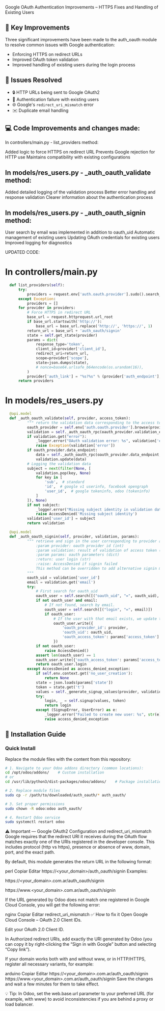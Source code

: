 Google OAuth Authentication Improvements – HTTPS Fixes and Handling of Existing Users

## 🚀 Key Improvements
Three significant improvements have been made to the auth_oauth module to resolve common issues with Google authentication:

* Enforcing HTTPS on redirect URLs
* Improved OAuth token validation
* Improved handling of existing users during the login process

## 🔧 Issues Resolved

* 🔒 HTTP URLs being sent to Google OAuth2
* 👤 Authentication failure with existing users
* 🌐 Google's `redirect_uri_mismatch` error
* ✉️ Duplicate email handling
  
## 💻 Code Improvements and changes made:

In controllers/main.py - list_providers method:

Added logic to force HTTPS on redirect URL
Prevents Google rejection for HTTP use
Maintains compatibility with existing configurations

## In models/res_users.py - _auth_oauth_validate method:

Added detailed logging of the validation process
Better error handling and response validation
Clearer information about the authentication process

## In models/res_users.py - _auth_oauth_signin method:

User search by email was implemented in addition to oauth_uid
Automatic management of existing users
Updating OAuth credentials for existing users
Improved logging for diagnostics

UPDATED CODE:

# In controllers/main.py

```python
  def list_providers(self):
      try:
          providers = request.env['auth.oauth.provider'].sudo().search_read([('enabled', '=', True)])
      except Exception:
          providers = []
      for provider in providers:
          # Force HTTPS in redirect URL
          base_url = request.httprequest.url_root
          if base_url.startswith('http://'):
              base_url = base_url.replace('http://', 'https://', 1)
          return_url = base_url + 'auth_oauth/signin'
          state = self.get_state(provider)
          params = dict(
              response_type='token',
              client_id=provider['client_id'],
              redirect_uri=return_url,
              scope=provider['scope'],
              state=json.dumps(state),
              # nonce=base64.urlsafe_b64encode(os.urandom(16)),
          )
          provider['auth_link'] = "%s?%s" % (provider['auth_endpoint'], werkzeug.urls.url_encode(params))
      return providers
```

# In models/res_users.py

```python
  @api.model
  def _auth_oauth_validate(self, provider, access_token):
          """ return the validation data corresponding to the access token """
          oauth_provider = self.env['auth.oauth.provider'].browse(provider)
          validation = self._auth_oauth_rpc(oauth_provider.validation_endpoint, access_token)
          if validation.get("error"):
              _logger.error("OAuth validation error: %s", validation['error'])
              raise Exception(validation['error'])
          if oauth_provider.data_endpoint:
              data = self._auth_oauth_rpc(oauth_provider.data_endpoint, access_token)
              validation.update(data)
          # Logging the validation data
          subject = next(filter(None, [
              validation.pop(key, None)
              for key in [
                  'sub',  # standard
                  'id',  # google v1 userinfo, facebook opengraph
                  'user_id',  # google tokeninfo, odoo (tokeninfo)
              ]
          ]), None) 
          if not subject:
              _logger.error("Missing subject identity in validation data")
              raise AccessDenied('Missing subject identity')
          validation['user_id'] = subject
          return validation

  @api.model
  def _auth_oauth_signin(self, provider, validation, params):
          """ retrieve and sign in the user corresponding to provider and validated access token
              :param provider: oauth provider id (int)
              :param validation: result of validation of access token (dict)
              :param params: oauth parameters (dict)
              :return: user login (str)
              :raise: AccessDenied if signin failed
              This method can be overridden to add alternative signin methods.
          """
          oauth_uid = validation['user_id']
          email = validation.get('email')
          try:
              # First search for oauth_uid
              oauth_user = self.search([("oauth_uid", "=", oauth_uid), ('oauth_provider_id', '=', provider)])
              if not oauth_user and email:
                  # If not found, search by email.
                  oauth_user = self.search([("login", "=", email)])
                  if oauth_user:
                      # If the user with that email exists, we update their OAuth data
                      oauth_user.write({
                          'oauth_provider_id': provider,
                          'oauth_uid': oauth_uid,
                          'oauth_access_token': params['access_token']
                      })
              if not oauth_user:
                  raise AccessDenied()
              assert len(oauth_user) == 1
              oauth_user.write({'oauth_access_token': params['access_token']})
              return oauth_user.login
          except AccessDenied as access_denied_exception:
              if self.env.context.get('no_user_creation'):
                  return None
              state = json.loads(params['state'])
              token = state.get('t')
              values = self._generate_signup_values(provider, validation, params)
              try:
                  login, _ = self.signup(values, token)
                  return login
              except (SignupError, UserError) as e:
                  _logger.error("Failed to create new user: %s", str(e))
                  raise access_denied_exception

```
## 🔧 Installation Guide

### Quick Install
Replace the module files with the content from this repository:

```bash
# 1. Navigate to your Odoo addons directory (common locations):
cd /opt/odoo/addons/    # Custom installation
# or
cd /usr/lib/python3/dist-packages/odoo/addons/    # Package installation

# 2. Replace module files
sudo cp -r /path/to/downloaded/auth_oauth/* auth_oauth/

# 3. Set proper permissions
sudo chown -R odoo:odoo auth_oauth/

# 4. Restart Odoo service
sudo systemctl restart odoo
```

⚠️ Important — Google OAuth2 Configuration and redirect_uri_mismatch
Google requires that the redirect URI it receives during the OAuth flow matches exactly one of the URIs registered in the developer console.
This includes protocol (http vs https), presence or absence of www, domain, port, and the exact path.

By default, this module generates the return URL in the following format:

perl
Copiar
Editar
https://<your_domain>/auth_oauth/signin
Examples:

https://<your_domain>.com.ar/auth_oauth/signin

https://www.<your_domain>.com.ar/auth_oauth/signin

If the URL generated by Odoo does not match one registered in Google Cloud Console, you will get the following error:

nginx
Copiar
Editar
redirect_uri_mismatch
✅ How to fix it
Open Google Cloud Console – OAuth 2.0 Client IDs.

Edit your OAuth 2.0 Client ID.

In Authorized redirect URIs, add exactly the URI generated by Odoo (you can copy it by right-clicking the “Sign in with Google” button and selecting “Copy link”).

If your domain works both with and without www, or in HTTP/HTTPS, register all necessary variants, for example:

arduino
Copiar
Editar
https://<your_domain>.com.ar/auth_oauth/signin
https://www.<your_domain>.com.ar/auth_oauth/signin
Save the changes and wait a few minutes for them to take effect.

💡 Tip: In Odoo, set the web.base.url parameter to your preferred URL (for example, with www) to avoid inconsistencies if you are behind a proxy or load balancer.
